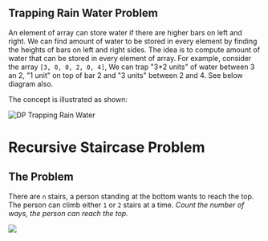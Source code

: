 ## Trapping Rain Water Problem

An element of array can store water if there are higher bars on left and right. 
We can find amount of water to be stored in every element by finding the heights 
of bars on left and right sides. The idea is to compute amount of water that can
be stored in every element of array. For example, consider the array
`[3, 0, 0, 2, 0, 4]`, We can trap "3*2 units" of water between 3 an 2, "1 unit" 
on top of bar 2 and "3 units" between 2 and 4. See below diagram also.

The concept is illustrated as shown:

![DP Trapping Rain Water](https://leetcode.com/problems/trapping-rain-water/Figures/42/trapping_rain_water.png)

# Recursive Staircase Problem

## The Problem

There are `n` stairs, a person standing at the bottom wants to reach the top. The person can climb either `1` or `2` stairs at a time. _Count the number of ways, the person can reach the top._

![](https://cdncontribute.geeksforgeeks.org/wp-content/uploads/nth-stair.png)
